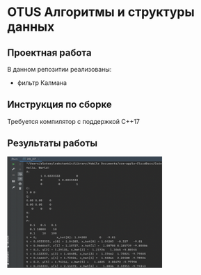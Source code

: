 # OTUS Алгоритмы и структуры данных

## Проектная работа

В данном репозитии реализованы:
- фильтр Калмана

## Инструкция по сборке

Требуется компилятор с поддержкой C++17

## Результаты работы
<p align="left">
    <img src="additional/Pic1.png" style="width:356px; height:256px;">
</p>
